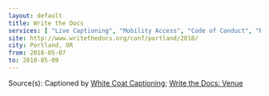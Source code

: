 ```yaml
---
layout: default
title: Write the Docs
services: [ "Live Captioning", "Mobility Access", "Code of Conduct", "Reserved Seating Near Stage", "Quiet/Rest Area", "Dietary Accommodation" ]
site: http://www.writethedocs.org/conf/portland/2018/
city: Portland, OR
from: 2018-05-07
to: 2018-05-09
---
```


Source(s): Captioned by [White Coat Captioning](http://www.whitecoatcaptioning.com/); [Write the Docs: Venue](http://www.writethedocs.org/conf/portland/2018/venue/)
